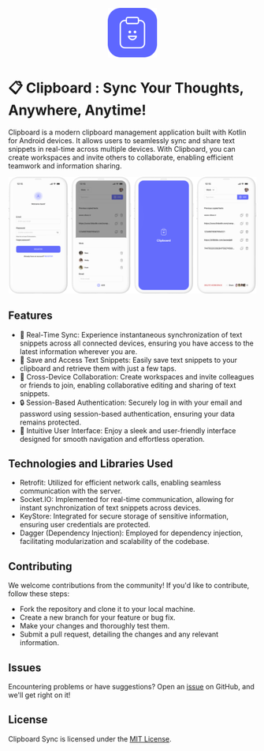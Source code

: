 <p align="center">
  <img src="https://github.com/siloxa/clipboard-android/blob/main/logo.png" alt="Clipboarrd Logo" width="100" height="100">
</p>

# 📋 Clipboard : Sync Your Thoughts, Anywhere, Anytime!
Clipboard is a modern clipboard management application built with Kotlin for Android devices. It allows users to seamlessly sync and share text snippets in real-time across multiple devices. With Clipboard, you can create workspaces and invite others to collaborate, enabling efficient teamwork and information sharing.

<p align="center">
  <img src="https://github.com/siloxa/clipboard-android/blob/main/screens.png" alt="Screenshot 1" width="700"> 
</p> 

## Features
- 🔄 Real-Time Sync: Experience instantaneous synchronization of text snippets across all connected devices, ensuring you have access to the latest information wherever you are.
- 💾 Save and Access Text Snippets: Easily save text snippets to your clipboard and retrieve them with just a few taps.
- 🔄 Cross-Device Collaboration: Create workspaces and invite colleagues or friends to join, enabling collaborative editing and sharing of text snippets.
- 🔒 Session-Based Authentication: Securely log in with your email and password using session-based authentication, ensuring your data remains protected.
- 🎨 Intuitive User Interface: Enjoy a sleek and user-friendly interface designed for smooth navigation and effortless operation.

## Technologies and Libraries Used
- Retrofit: Utilized for efficient network calls, enabling seamless communication with the server.
- Socket.IO: Implemented for real-time communication, allowing for instant synchronization of text snippets across devices.
- KeyStore: Integrated for secure storage of sensitive information, ensuring user credentials are protected.
- Dagger (Dependency Injection): Employed for dependency injection, facilitating modularization and scalability of the codebase.

## Contributing
We welcome contributions from the community! If you'd like to contribute, follow these steps:

- Fork the repository and clone it to your local machine.
- Create a new branch for your feature or bug fix.
- Make your changes and thoroughly test them.
- Submit a pull request, detailing the changes and any relevant information.

## Issues
Encountering problems or have suggestions? Open an [issue](https://github.com/siloxa/clipboard-android/issues) on GitHub, and we'll get right on it!

## License
Clipboard Sync is licensed under the [MIT License](https://github.com/siloxa/clipboard-android/blob/main/LICENSE).
